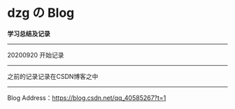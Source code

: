 # dzg の Blog

**学习总结及记录**

---

20200920 开始记录

---

之前的记录记录在CSDN博客之中

---

Blog Address：https://blog.csdn.net/qq_40585267?t=1
